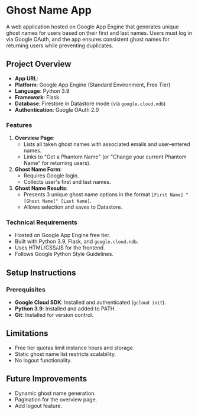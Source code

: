 # Ghost Name App

A web application hosted on Google App Engine that generates unique ghost names for users based on their first and last names. Users must log in via Google OAuth, and the app ensures consistent ghost names for returning users while preventing duplicates.

## Project Overview

- **App URL**: 
- **Platform**: Google App Engine (Standard Environment, Free Tier)
- **Language**: Python 3.9
- **Framework**: Flask
- **Database**: Firestore in Datastore mode (via `google.cloud.ndb`)
- **Authentication**: Google OAuth 2.0

### Features
1. **Overview Page**:
   - Lists all taken ghost names with associated emails and user-entered names.
   - Links to "Get a Phantom Name" (or "Change your current Phantom Name" for returning users).
2. **Ghost Name Form**:
   - Requires Google login.
   - Collects user's first and last names.
3. **Ghost Name Results**:
   - Presents 3 unique ghost name options in the format `[First Name] "[Ghost Name]" [Last Name]`.
   - Allows selection and saves to Datastore.

### Technical Requirements
- Hosted on Google App Engine free tier.
- Built with Python 3.9, Flask, and `google.cloud.ndb`.
- Uses HTML/CSS/JS for the frontend.
- Follows Google Python Style Guidelines.

## Setup Instructions

### Prerequisites
- **Google Cloud SDK**: Installed and authenticated (`gcloud init`).
- **Python 3.9**: Installed and added to PATH.
- **Git**: Installed for version control.

## Limitations
- Free tier quotas limit instance hours and storage.
- Static ghost name list restricts scalability.
- No logout functionality.

## Future Improvements
- Dynamic ghost name generation.
- Pagination for the overview page.
- Add logout feature.